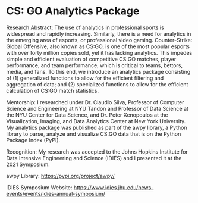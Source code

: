 # CS: GO Analytics Package

Research Abstract: The use of analytics in professional sports is widespread and rapidly increasing. Similarly, there is a need for analytics in the emerging area of esports, or professional video gaming. Counter-Strike: Global Offensive, also known as CS:GO, is one of the most popular esports with over forty million copies sold, yet it has lacking analytics. This impedes simple and efficient evaluation of competitive CS:GO matches, player performance, and team performance, which is critical to teams, bettors, media, and fans. To this end, we introduce an analytics package consisting of (1) generalized functions to allow for the efficient filtering and aggregation of data; and (2) specialized functions to allow for the efficient calculation of CS:GO match statistics.

Mentorship: I researched under Dr. Claudio Silva, Professor of Computer Science and Engineering at NYU Tandon and Professor of Data Science at the NYU Center for Data Science, and Dr. Peter Xenopoulos at the Visualization, Imaging, and Data Analytics Center at New York University. My analytics package was published as part of the awpy library, a Python library to parse, analyze and visualize CS:GO data that is on the Python Package Index (PyPI).

Recognition: My research was accepted to the Johns Hopkins Institute for Data Intensive Engineering and Science (IDIES) and I presented it at the 2021 Symposium.

awpy Library: https://pypi.org/project/awpy/

IDIES Symposium Website: https://www.idies.jhu.edu/news-events/events/idies-annual-symposium/


